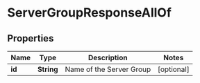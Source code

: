 

# ServerGroupResponseAllOf


## Properties

| Name | Type | Description | Notes |
|------------ | ------------- | ------------- | -------------|
|**id** | **String** | Name of the Server Group |  [optional] |



